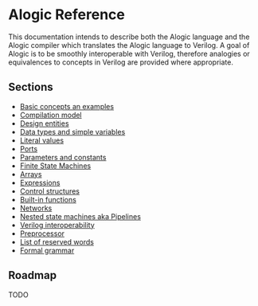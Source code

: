 # Alogic Reference

This documentation intends to describe both the Alogic language and the Alogic
compiler which translates the Alogic language to Verilog. A goal of Alogic is to
be smoothly interoperable with Verilog, therefore analogies or equivalences to
concepts in Verilog are provided where appropriate.

## Sections

- [Basic concepts an examples](concepts.md)
- [Compilation model](compilation.md)
- [Design entities](entities.md)
- [Data types and simple variables](types.md)
- [Literal values](literals.md)
- [Ports](ports.md)
- [Parameters and constants](params.md)
- [Finite State Machines](fsms.md)
- [Arrays]()
- [Expressions]()
- [Control structures]()
- [Built-in functions]()
- [Networks]()
- [Nested state machines aka Pipelines]()
- [Verilog interoperability]()
- [Preprocessor]()
- [List of reserved words]()
- [Formal grammar]()

## Roadmap
 TODO

